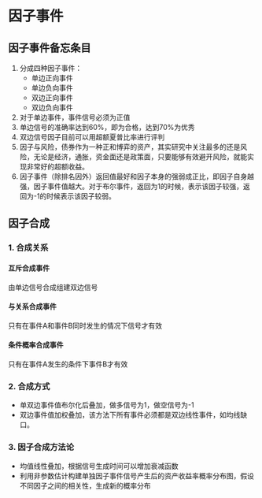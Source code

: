 # 因子事件

## 因子事件备忘条目

1. 分成四种因子事件：
   * 单边正向事件
   * 单边负向事件
   * 双边正向事件
   * 双边负向事件
2. 对于单边事件，事件信号必须为正值
3. 单边信号的准确率达到60%，即为合格，达到70%为优秀
4. 双边信号因子目前可以用超额夏普比率进行评判
5. 因子与风险，债券作为一种正和博弈的资产，其实研究中关注最多的还是风险，无论是经济，通胀，资金面还是政策面，只要能够有效避开风险，就能实现非常好的超额收益。
6. 因子事件（除排名因外）返回值最好和因子本身的强弱成正比，即因子自身越强，因子事件值越大。对于布尔事件，返回为1的时候，表示该因子较强，返回为-1的时候表示该因子较弱。

## 因子合成
### 1. 合成关系 
#### 互斥合成事件
由单边信号合成组建双边信号
#### 与关系合成事件
只有在事件A和事件B同时发生的情况下信号才有效
#### 条件概率合成事件
只有在事件A发生的条件下事件B才有效
### 2. 合成方式
- 单双边事件值布尔化后叠加，做多信号为1，做空信号为-1
- 双边事件值加权叠加，该方法下所有事件必须都是双边线性事件，如均线缺口。

### 3. 因子合成方法论
* 均值线性叠加，根据信号生成时间可以增加衰减函数
* 利用非参数估计构建单独因子事件信号产生后的资产收益率概率分布图，假设不同因子之间的相关性，生成新的概率分布






